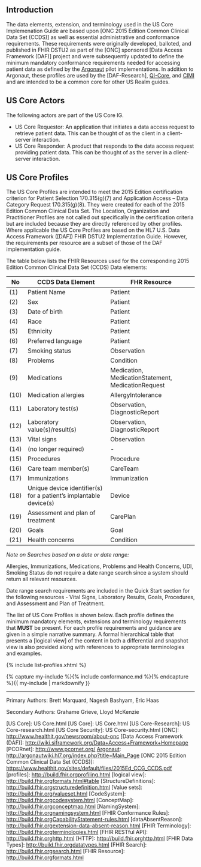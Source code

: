 

## Introduction

The data elements, extension, and terminology used in the US Core Implemenation Guide are based upon [ONC 2015 Edition Common Clinical Data Set (CCDS)] as well as essential administrative and conformance requirements.   These requirements were originally developed, balloted, and published in FHIR DSTU2 as part of the [ONC] sponsored [Data Access Framework (DAF)] project and were subsequently updated to define the minimum mandatory conformance requirements needed for accessing patient data as defined by the [Argonaut] pilot implementations.  In addition to Argonaut, these profiles are used by the [DAF-Research], [QI-Core], and [CIMI] and are intended to be a common core for other US Realm guides.

## US Core Actors

The following actors are part of the US Core IG.

* US Core Requestor: An application that initiates a data access request to retrieve patient data. This can be thought of as the client in a client-server interaction.
* US Core Responder: A product that responds to the data access request providing patient data. This can be thought of as the server in a client-server interaction.


## US Core Profiles

The US Core Profiles are intended to meet the 2015 Edition certification criterion for Patient Selection 170.315(g)(7) and Application Access – Data Category Request 170.315(g)(8). They were created for each of the 2015 Edition Common Clinical Data Set.  The Location, Organization and Practitioner Profiles are not called out specifically in the certification criteria but are included because they are directly referenced by other profiles.  Where applicable the US Core Profiles are based on the HL7 U.S. Data Access Framework ([DAF]) FHIR DSTU2 Implementation Guide. However, the requirements per resource are a subset of those of the DAF implementation guide.


The table below lists the FHIR Resources used for the corresponding 2015 Edition Common Clinical Data Set (CCDS) Data elements:

No| CCDS Data Element | FHR Resource
---|---|---|
(1) |  Patient Name | Patient
(2) |  Sex | Patient
(3) |  Date of birth | Patient
(4) |  Race | Patient
(5) |  Ethnicity | Patient
(6) |  Preferred language | Patient
(7) |  Smoking status | Observation
(8) |  Problems | Condition
(9) |  Medications | Medication, MedicationStatement, MedicationRequest
(10) |  Medication allergies | AllergyIntolerance
(11) |  Laboratory test(s) | Observation, DiagnosticReport
(12) |  Laboratory value(s)/result(s) | Observation, DiagnosticReport
(13) |  Vital signs | Observation
(14) |  (no longer required) | -
(15) |  Procedures | Procedure
(16) |  Care team member(s) | CareTeam
(17) |  Immunizations | Immunization
(18) |  Unique device identifier(s) for a patient’s implantable device(s) | Device
(19) |  Assessment and plan of treatment | CarePlan
(20) |  Goals | Goal
(21) |  Health concerns | Condition

*Note on Searches based on a date or date range:*

Allergies, Immunizations, Medications, Problems and Health Concerns, UDI, Smoking Status do not require a date range search since a system should return all relevant resources.

Date range search requirements are included in the Quick Start section for the following resources - Vital Signs, Laboratory Results, Goals, Procedures, and Assessment and Plan of Treatment.


The list of US Core Profiles is shown below.  Each profile defines the minimum mandatory elements, extensions and terminology requirements that **MUST** be present. For each profile requirements and guidance are given in a simple narrative summary. A formal hierarchical table that presents a [logical view] of the content in both a differential and snapshot view is also provided along with references to appropriate terminologies and examples.


{% include list-profiles.xhtml %}


{% capture my-include %}{% include conformance.md %}{% endcapture %}{{ my-include | markdownify }}

----


Primary Authors: Brett Marquard, Nagesh Bashyam, Eric Haas

Secondary Authors: Grahame Grieve, Lloyd McKenzie



[QI-Core]:https://oncprojectracking.healthit.gov/wiki/display/TechLabSC/CQF+Home
[CIMI]:http://www.opencimi.org
[Argonaut]: http://argonautwiki.hl7.org/index.php?title=Main_Page
[US Core]: US Core.html
[US Core]: US Core.html
[US Core-Research]: US Core-research.html
[US Core Security]: US Core-security.html
[ONC]: http://www.healthit.gov/newsroom/about-onc
[Data Access Framework (DAF)]: http://wiki.siframework.org/Data+Access+Framework+Homepage
[PCORnet]: http://www.pcornet.org/
[Argonaut]: http://argonautwiki.hl7.org/index.php?title=Main_Page
[ONC 2015 Edition Common Clinical Data Set (CCDS)]: https://www.healthit.gov/sites/default/files/2015Ed_CCG_CCDS.pdf
[profiles]: http://build.fhir.orgprofiling.html
[logical view]: http://build.fhir.orgformats.html#table
[StructureDefinitions]: http://build.fhir.orgstructuredefinition.html
[Value sets]: http://build.fhir.org/valueset.html
[CodeSystem]: http://build.fhir.orgcodesystem.html
[ConceptMap]: http://build.fhir.orgconceptmap.html
[NamingSystem]: http://build.fhir.orgnamingsystem.html
[FHIR Conformance Rules]: http://build.fhir.orgCapabilityStatement-rules.html
[dataAbsentReason]: http://build.fhir.orgextension-data-absent-reason.html
[FHIR Terminology]: http://build.fhir.orgterminologies.html
[FHIR RESTful API]: http://build.fhir.orghttp.html
[HTTP]: http://build.fhir.orghttp.html
[FHIR Data Types]: http://build.fhir.orgdatatypes.html
[FHIR Search]: http://build.fhir.orgsearch.html
[FHIR Resource]: http://build.fhir.orgformats.html
